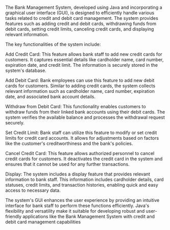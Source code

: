 
The Bank Management System, developed using Java and incorporating a graphical user interface (GUI), is designed to efficiently handle various tasks related to credit and debit card management. The system provides features such as adding credit and debit cards, withdrawing funds from debit cards, setting credit limits, canceling credit cards, and displaying relevant information.

The key functionalities of the system include:

Add Credit Card: This feature allows bank staff to add new credit cards for customers. It captures essential details like cardholder name, card number, expiration date, and credit limit. The information is securely stored in the system's database.

Add Debit Card: Bank employees can use this feature to add new debit cards for customers. Similar to adding credit cards, the system collects relevant information such as cardholder name, card number, expiration date, and associated bank account details.

Withdraw from Debit Card: This functionality enables customers to withdraw funds from their linked bank accounts using their debit cards. The system verifies the available balance and processes the withdrawal request securely.

Set Credit Limit: Bank staff can utilize this feature to modify or set credit limits for credit card accounts. It allows for adjustments based on factors like the customer's creditworthiness and the bank's policies.

Cancel Credit Card: This feature allows authorized personnel to cancel credit cards for customers. It deactivates the credit card in the system and ensures that it cannot be used for any further transactions.

Display: The system includes a display feature that provides relevant information to bank staff. This information includes cardholder details, card statuses, credit limits, and transaction histories, enabling quick and easy access to necessary data.

The system's GUI enhances the user experience by providing an intuitive interface for bank staff to perform these functions efficiently. Java's flexibility and versatility make it suitable for developing robust and user-friendly applications like the Bank Management System with credit and debit card management capabilities
